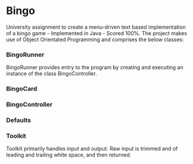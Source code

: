 # Bingo
University assignment to create a menu-driven text based implementation of a bingo game - Implemented in Java - Scored 100%. The project makes use of Object Orientated Programming and comprises the below classes: 

### BingoRunner
BingoRunner provides entry to the program by creating and executing an instance of the class BingoController.

### BingoCard

### BingoController

### Defaults

### Toolkit
Toolkit primarily handles input and output. Raw input is trimmed and of leading and trailing white space, and then returned.
